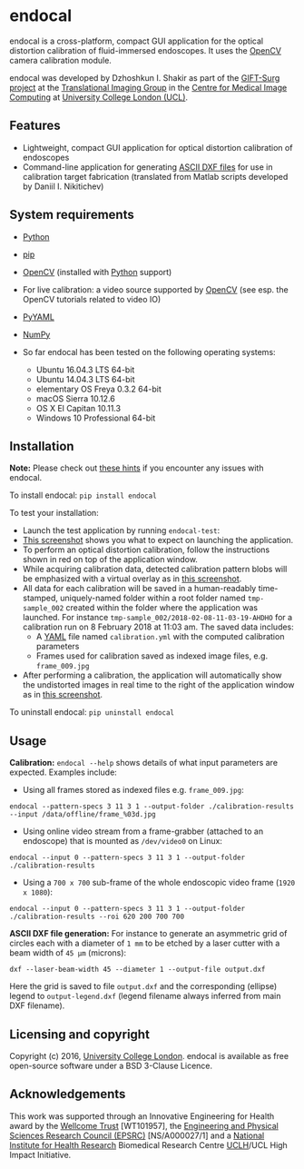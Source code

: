 # endocal

endocal is a cross-platform, compact GUI application for the optical distortion calibration of fluid-immersed endoscopes. It uses the [OpenCV][opencv] camera calibration module.

endocal was developed by Dzhoshkun I. Shakir as part of the [GIFT-Surg project][giftsurg] at the [Translational Imaging Group][tig] in the [Centre for Medical Image Computing][cmic] at [University College London (UCL)][ucl].

## Features

* Lightweight, compact GUI application for optical distortion calibration of endoscopes
* Command-line application for generating [ASCII DXF files](http://www.autodesk.com/techpubs/autocad/acadr14/dxf/) for use in calibration target fabrication (translated from Matlab scripts developed by Daniil I. Nikitichev)

## System requirements

* [Python][python]
* [pip][pip]
* [OpenCV][opencv] (installed with [Python][python] support)
* For live calibration: a video source supported by [OpenCV][opencv_docs] (see esp. the OpenCV tutorials related
 to video IO)
* [PyYAML][pyyaml]
* [NumPy][numpy]
* So far endocal has been tested on the following operating systems:

  - Ubuntu 16.04.3 LTS 64-bit
  - Ubuntu 14.04.3 LTS 64-bit
  - elementary OS Freya 0.3.2 64-bit
  - macOS Sierra 10.12.6
  - OS X El Capitan 10.11.3
  - Windows 10 Professional 64-bit

## Installation

**Note:** Please check out [these hints](doc/issues.md) if you encounter any issues with endocal.

To install endocal: `pip install endocal`

To test your installation:

* Launch the test application by running `endocal-test`:
* [This screenshot](endocal/res/screenshot-start.png) shows you what to expect on launching the application.
* To perform an optical distortion calibration, follow the instructions shown in red on top of the application window.
* While acquiring calibration data, detected calibration pattern blobs will be emphasized with a virtual overlay as in [this screenshot](endocal/res/screenshot-detection.png).
* All data for each calibration will be saved in a human-readably time-stamped, uniquely-named folder within a root 
folder named `tmp-sample_002` created within the folder where the application was launched.
For instance `tmp-sample_002/2018-02-08-11-03-19-AHDHO` for a calibration run on 8 February 2018 at 11:03 am.
The saved data includes:
  * A [YAML][yaml] file named `calibration.yml` with the computed calibration parameters
  * Frames used for calibration saved as indexed image files, e.g. `frame_009.jpg`
* After performing a calibration, the application will automatically show the undistorted images in real time to the right of the application window as in [this screenshot](endocal/res/screenshot-undistort.png).

To uninstall endocal: `pip uninstall endocal`

## Usage

**Calibration:** `endocal --help` shows details of what input parameters are expected. Examples include:
* Using all frames stored as indexed files e.g. `frame_009.jpg`:
```
endocal --pattern-specs 3 11 3 1 --output-folder ./calibration-results --input /data/offline/frame_%03d.jpg
```
* Using online video stream from a frame-grabber (attached to an endoscope) that is mounted as `/dev/video0` on Linux:
```
endocal --input 0 --pattern-specs 3 11 3 1 --output-folder ./calibration-results
```
* Using a `700 x 700` sub-frame of the whole endoscopic video frame (`1920 x 1080`):
```
endocal --input 0 --pattern-specs 3 11 3 1 --output-folder ./calibration-results --roi 620 200 700 700
```

**ASCII DXF file generation:** For instance to generate an asymmetric grid of circles each with a diameter of `1 mm` to be etched by a laser cutter with a beam width of `45 μm` (microns):
```
dxf --laser-beam-width 45 --diameter 1 --output-file output.dxf
```
Here the grid is saved to file `output.dxf` and the corresponding (ellipse) legend to `output-legend.dxf` (legend filename always inferred from main DXF filename).

## Licensing and copyright

Copyright (c) 2016, [University College London][ucl]. endocal is available as free open-source software under a BSD 3-Clause Licence.

## Acknowledgements

This work was supported through an Innovative Engineering for Health award by the [Wellcome Trust][wellcometrust] [WT101957], the [Engineering and Physical Sciences Research Council (EPSRC)][epsrc] [NS/A000027/1] and a [National Institute for Health Research][nihr] Biomedical Research Centre [UCLH][uclh]/UCL High Impact Initiative.


[tig]: http://cmictig.cs.ucl.ac.uk
[giftsurg]: http://www.gift-surg.ac.uk
[cmic]: http://cmic.cs.ucl.ac.uk
[ucl]: http://www.ucl.ac.uk
[nihr]: http://www.nihr.ac.uk/research
[uclh]: http://www.uclh.nhs.uk
[epsrc]: http://www.epsrc.ac.uk
[wellcometrust]: http://www.wellcome.ac.uk
[opencv]: http://opencv.org/
[opencv_docs]: http://docs.opencv.org/
[python]: https://www.python.org/
[pip]: https://pip.pypa.io/en/stable/installing/
[yaml]: http://yaml.org/
[pyyaml]: https://github.com/yaml/pyyaml
[numpy]: http://www.numpy.org/
